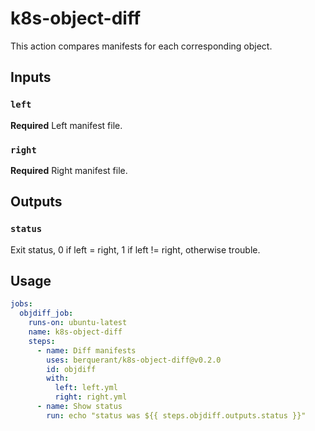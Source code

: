 # k8s-object-diff

This action compares manifests for each corresponding object.

## Inputs

### `left`

**Required** Left manifest file.

### `right`

**Required** Right manifest file.

## Outputs

### `status`

Exit status, 0 if left = right, 1 if left != right, otherwise trouble.

## Usage

``` yaml
jobs:
  objdiff_job:
    runs-on: ubuntu-latest
    name: k8s-object-diff
    steps:
      - name: Diff manifests
        uses: berquerant/k8s-object-diff@v0.2.0
        id: objdiff
        with:
          left: left.yml
          right: right.yml
      - name: Show status
        run: echo "status was ${{ steps.objdiff.outputs.status }}"
```
